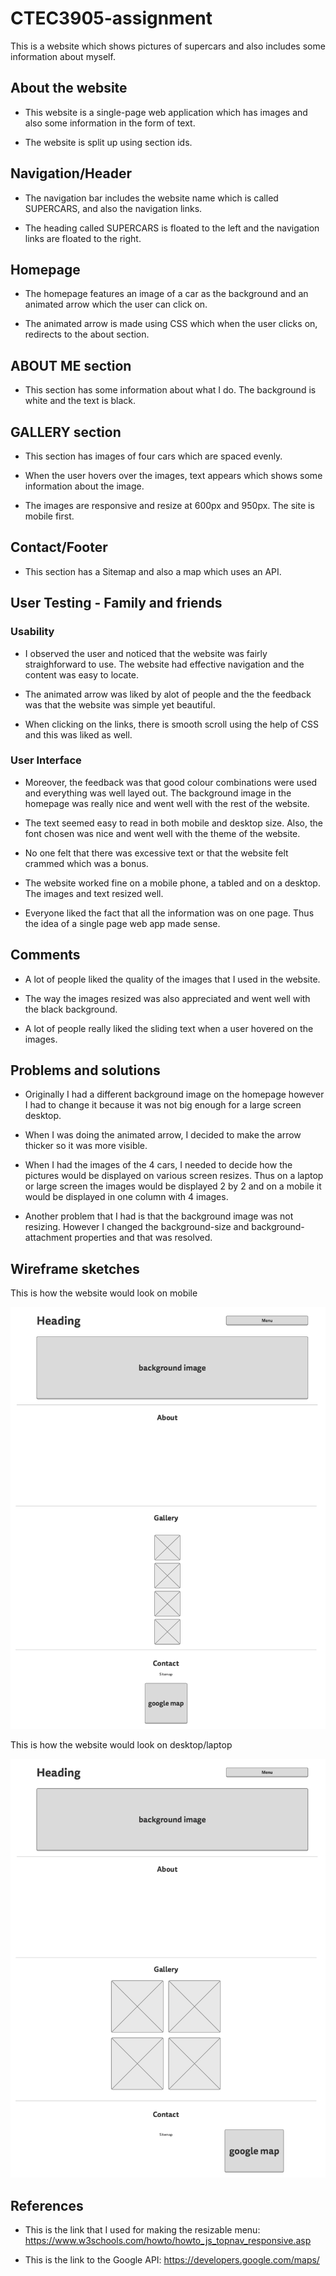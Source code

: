 # CTEC3905-assignment

This is a website which shows pictures of supercars and also includes some information about myself.

## About the website

- This website is a single-page web application which has images and also some information in the form of text.

- The website is split up using section ids.


## Navigation/Header

- The navigation bar includes the website name which is called SUPERCARS, and also the navigation links.

- The heading called SUPERCARS is floated to the left and the navigation links are floated to the right.


## Homepage

- The homepage features an image of a car as the background and an animated arrow which the user can click on.

- The animated arrow is made using CSS which when the user clicks on, redirects to the about section.



## ABOUT ME section

- This section has some information about what I do. The background is white and the text is black.


## GALLERY section

- This section has images of four cars which are spaced evenly.

- When the user hovers over the images, text appears which shows some information about the image.

- The images are responsive and resize at 600px and 950px. The site is mobile first.


## Contact/Footer

- This section has a Sitemap and also a map which uses an API.


## User Testing - Family and friends

### Usability

- I observed the user and noticed that the website was fairly straighforward to use. The website had effective navigation and the content was easy to locate.

- The animated arrow was liked by alot of people and the the feedback was that the website was simple yet beautiful.

- When clicking on the links, there is smooth scroll using the help of CSS and this was liked as well.


### User Interface

- Moreover, the feedback was that good colour combinations were used and everything was well layed out. The background image in the homepage was really nice and went well with the rest of the website.

- The text seemed easy to read in both mobile and desktop size. Also, the font chosen was nice and went well with the theme of the website.

- No one felt that there was excessive text or that the website felt crammed which was a bonus.

- The website worked fine on a mobile phone, a tabled and on a desktop. The images and text resized well.

- Everyone liked the fact that all the information was on one page. Thus the idea of a single page web app made sense.


## Comments

- A lot of people liked the quality of the images that I used in the website.

- The way the images resized was also appreciated and went well with the black background.

- A lot of people really liked the sliding text when a user hovered on the images.


## Problems and solutions 

- Originally I had a different background image on the homepage however I had to change it because it was not big enough for a large screen desktop.

- When I was doing the animated arrow, I decided to make the arrow thicker so it was more visible.

- When I had the images of the 4 cars, I needed to decide how the pictures would be displayed on various screen resizes. Thus on a laptop or large screen the images would be displayed 2 by 2 and on a mobile it would be displayed in one column with 4 images.

- Another problem that I had is that the background image was not resizing. However I changed the background-size and background-attachment properties and that was resolved.


## Wireframe sketches

This is how the website would look on mobile

![mobile](images/mobile.png)

This is how the website would look on desktop/laptop

![desktop](images/desktop.png)

## References

- This is the link that I used for making the resizable menu: https://www.w3schools.com/howto/howto_js_topnav_responsive.asp

- This is the link to the Google API: https://developers.google.com/maps/







